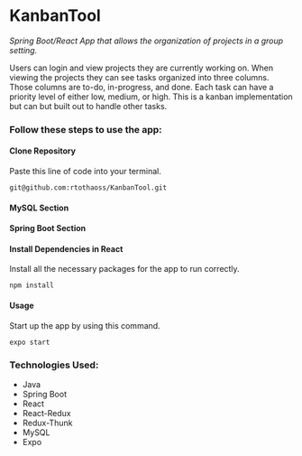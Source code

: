 # KanbanTool
*Spring Boot/React App that allows the organization of projects in a group setting.*

<!--![alt text](https://media.giphy.com/media/U6k41BdMeH83hH7y5H/giphy.gif 'Picutre App in Action')-->

Users can login and view projects they are currently working on. When viewing the projects they can see tasks organized into three columns. Those columns are to-do, in-progress, and done. Each task can have a priority level of either low, medium, or high. This is a kanban implementation but can but built out to handle other tasks.

### Follow these steps to use the app:

#### Clone Repository
Paste this line of code into your terminal.

`` git@github.com:rtothaoss/KanbanTool.git ``



#### MySQL Section



#### Spring Boot Section





#### Install Dependencies in React
Install all the necessary packages for the app to run correctly.

`` npm install ``

#### Usage 
Start up the app by using this command.

`` expo start ``

### Technologies Used:
* Java
* Spring Boot
* React
* React-Redux
* Redux-Thunk
* MySQL
* Expo

